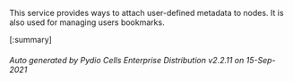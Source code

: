 






This service provides ways to attach user-defined metadata to nodes. It is also used for managing users bookmarks.

[:summary]

###### Auto generated by Pydio Cells Enterprise Distribution v2.2.11 on 15-Sep-2021
